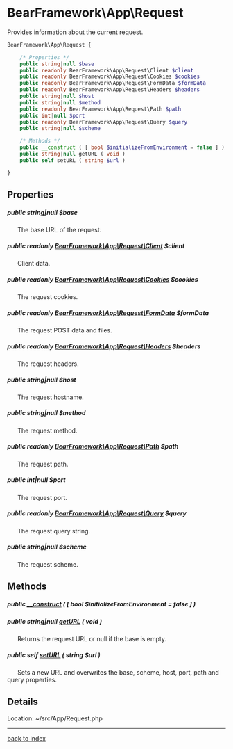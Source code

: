 # BearFramework\App\Request

Provides information about the current request.

```php
BearFramework\App\Request {

	/* Properties */
	public string|null $base
	public readonly BearFramework\App\Request\Client $client
	public readonly BearFramework\App\Request\Cookies $cookies
	public readonly BearFramework\App\Request\FormData $formData
	public readonly BearFramework\App\Request\Headers $headers
	public string|null $host
	public string|null $method
	public readonly BearFramework\App\Request\Path $path
	public int|null $port
	public readonly BearFramework\App\Request\Query $query
	public string|null $scheme

	/* Methods */
	public __construct ( [ bool $initializeFromEnvironment = false ] )
	public string|null getURL ( void )
	public self setURL ( string $url )

}
```

## Properties

##### public string|null $base

&nbsp;&nbsp;&nbsp;&nbsp;&nbsp;&nbsp;The base URL of the request.

##### public readonly [BearFramework\App\Request\Client](bearframework.app.request.client.class.md) $client

&nbsp;&nbsp;&nbsp;&nbsp;&nbsp;&nbsp;Client data.

##### public readonly [BearFramework\App\Request\Cookies](bearframework.app.request.cookies.class.md) $cookies

&nbsp;&nbsp;&nbsp;&nbsp;&nbsp;&nbsp;The request cookies.

##### public readonly [BearFramework\App\Request\FormData](bearframework.app.request.formdata.class.md) $formData

&nbsp;&nbsp;&nbsp;&nbsp;&nbsp;&nbsp;The request POST data and files.

##### public readonly [BearFramework\App\Request\Headers](bearframework.app.request.headers.class.md) $headers

&nbsp;&nbsp;&nbsp;&nbsp;&nbsp;&nbsp;The request headers.

##### public string|null $host

&nbsp;&nbsp;&nbsp;&nbsp;&nbsp;&nbsp;The request hostname.

##### public string|null $method

&nbsp;&nbsp;&nbsp;&nbsp;&nbsp;&nbsp;The request method.

##### public readonly [BearFramework\App\Request\Path](bearframework.app.request.path.class.md) $path

&nbsp;&nbsp;&nbsp;&nbsp;&nbsp;&nbsp;The request path.

##### public int|null $port

&nbsp;&nbsp;&nbsp;&nbsp;&nbsp;&nbsp;The request port.

##### public readonly [BearFramework\App\Request\Query](bearframework.app.request.query.class.md) $query

&nbsp;&nbsp;&nbsp;&nbsp;&nbsp;&nbsp;The request query string.

##### public string|null $scheme

&nbsp;&nbsp;&nbsp;&nbsp;&nbsp;&nbsp;The request scheme.

## Methods

##### public [__construct](bearframework.app.request.__construct.method.md) ( [ bool $initializeFromEnvironment = false ] )

##### public string|null [getURL](bearframework.app.request.geturl.method.md) ( void )

&nbsp;&nbsp;&nbsp;&nbsp;&nbsp;&nbsp;Returns the request URL or null if the base is empty.

##### public self [setURL](bearframework.app.request.seturl.method.md) ( string $url )

&nbsp;&nbsp;&nbsp;&nbsp;&nbsp;&nbsp;Sets a new URL and overwrites the base, scheme, host, port, path and query properties.

## Details

Location: ~/src/App/Request.php

---

[back to index](index.md)

